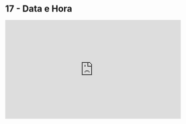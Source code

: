 # 17 - Data e Hora

<iframe 
        width="560" 
        height="315" 
        src="https://www.youtube.com/embed/8nptRFP6ung" 
        title="YouTube video player" 
        frameborder="0" 
        allow="accelerometer; autoplay; clipboard-write; encrypted-media; gyroscope; picture-in-picture" 
        allowfullscreen
        >
</iframe>


